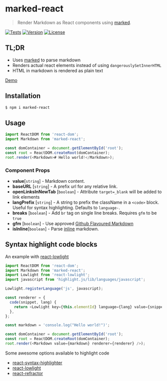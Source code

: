 # marked-react

> Render Markdown as React components using [marked].

[![Tests](https://github.com/sibiraj-s/marked-react/actions/workflows/tests.yml/badge.svg)](https://github.com/sibiraj-s/marked-react/actions/workflows/tests.yml)
[![Version](https://badgen.net/npm/v/marked-react)](https://npmjs.com/marked-react)
[![License](https://badgen.net/npm/license/marked-react)](https://github.com/sibiraj-s/marked-react/blob/master/LICENSE)

## TL;DR

- Uses [marked](https://marked.js.org/) to parse markdown
- Renders actual react elements instead of using `dangerouslySetInnerHTML`
- HTML in markdown is rendered as plain text

[Demo]

## Installation

```bash
$ npm i marked-react
```

## Usage

```js
import ReactDOM from 'react-dom';
import Markdown from 'marked-react';

const domContainer = document.getElementById('root');
const root = ReactDOM.createRoot(domContainer);
root.render(<Markdown># Hello world!</Markdown>);
```

### Component Props

- **value**[`string`] - Markdown content.
- **baseURL** [`string`] - A prefix url for any relative link.
- **openLinksInNewTab** [`boolean`] - Attribute `target=_blank` will be added to link elements
- **langPrefix** [`string`] - A string to prefix the className in a `<code>` block. Useful for syntax highlighting. Defaults to `language-`.
- **breaks** [`boolean`] - Add `br` tag on single line breaks. Requires `gfm` to be `true`
- **gfm** [`boolean`] - Use approved [Github Flavoured Markdown](https://github.github.com/gfm/)
- **isInline**[`boolean`] - Parse [inline](https://marked.js.org/using_advanced#inline) markdown.

## Syntax highlight code blocks

An example with [react-lowlight]

```js
import ReactDOM from 'react-dom';
import Markdown from 'marked-react';
import Lowlight from 'react-lowlight';
import javascript from 'highlight.js/lib/languages/javascript';

Lowlight.registerLanguage('js', javascript);

const renderer = {
  code(snippet, lang) {
    return <Lowlight key={this.elementId} language={lang} value={snippet} />;
  },
};

const markdown = 'console.log("Hello world!")';

const domContainer = document.getElementById('root');
const root = ReactDOM.createRoot(domContainer);
root.render(<Markdown value={markdown} renderer={renderer} />);
```

Some awesome options available to highlight code

- [react-syntax-highlighter]
- [react-lowlight]
- [react-refractor]

[marked]: https://marked.js.org/
[demo]: https://sibiraj-s.github.io/marked-react/
[react-lowlight]: https://github.com/rexxars/react-lowlight
[react-refractor]: https://github.com/rexxars/react-refractor
[react-syntax-highlighter]: https://github.com/react-syntax-highlighter/react-syntax-highlighter
